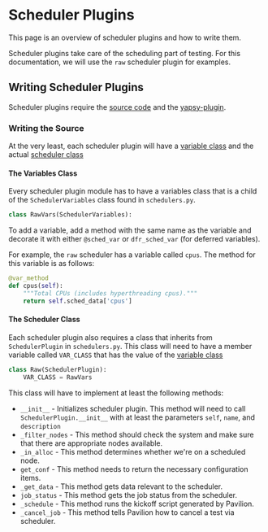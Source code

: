 # Scheduler Plugins

This page is an overview of scheduler plugins and how to write them.

Scheduler plugins take care of the scheduling part of testing. For this
documentation, we will use the `raw` scheduler plugin for examples. 

## Writing Scheduler Plugins

Scheduler plugins require the [source code](#writing-the-source) and the
[yapsy-plugin](basics.md#plugin_nameyapsy-plugin).

### Writing the Source
At the very least, each scheduler plugin will have a 
[variable class](#the-variables-class) and the actual 
[scheduler class](#the-scheduler-class)

#### The Variables Class
Every scheduler plugin module has to have a variables class that is a child of 
the `SchedulerVariables` class found in `schedulers.py`. 

```python
class RawVars(SchedulerVariables):
```

To add a variable, add a method with the same name as the variable
and decorate it with either `@sched_var` or `dfr_sched_var` (for deferred
variables). 

For example, the `raw` scheduler has a variable called `cpus`. The 
method for this variable is as follows:

```python
@var_method
def cpus(self):
	"""Total CPUs (includes hyperthreading cpus)."""
	return self.sched_data['cpus']
```

#### The Scheduler Class

Each scheduler plugin also requires a class that inherits from `SchedulerPlugin`
in `schedulers.py`. This class will need to have a member variable called 
`VAR_CLASS` that has the value of the [variable class](#the-variables-class)

```python
class Raw(SchedulerPlugin):
	VAR_CLASS = RawVars
```

This class will have to implement at least the following methods:
* `__init__` - Initializes scheduler plugin. This method will need to call 
`SchedulerPlugin.__init__` with at least the parameters `self`, `name`, and
`description`
* `_filter_nodes` - This method should check the system and make sure that there
are appropriate nodes available.
* `_in_alloc` - This method determines whether we're on a scheduled node.
* `get_conf` - This method needs to return the necessary configuration items.
* `_get_data` - This method gets data relevant to the scheduler. 
* `job_status` - This method gets the job status from the scheduler.
* `_schedule` - This method runs the kickoff script generated by Pavilion.
* `_cancel_job` - This method tells Pavilion how to cancel a test via scheduler.